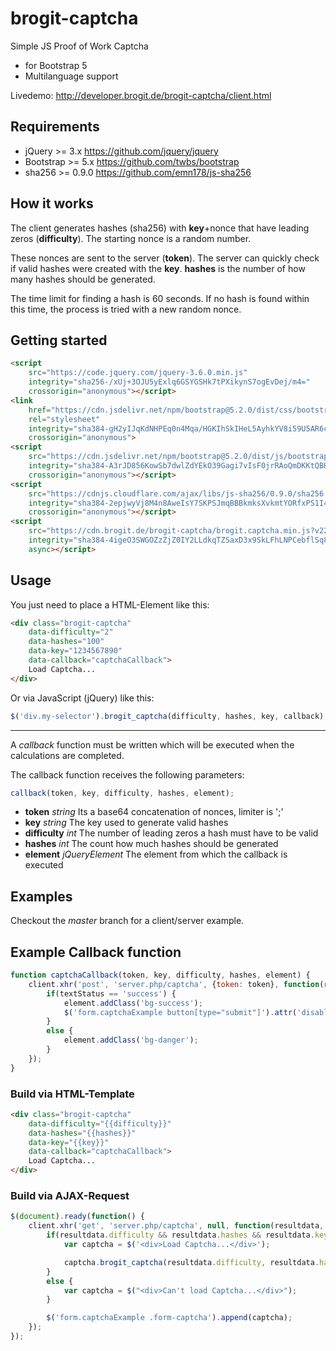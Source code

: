 # brogit-captcha
Simple JS Proof of Work Captcha

+ for Bootstrap 5
+ Multilanguage support

Livedemo: http://developer.brogit.de/brogit-captcha/client.html

## Requirements

* jQuery >= 3.x <https://github.com/jquery/jquery>
* Bootstrap >= 5.x <https://github.com/twbs/bootstrap>
* sha256 >= 0.9.0 <https://github.com/emn178/js-sha256>

## How it works

The client generates hashes (sha256) with __key__+nonce that have leading zeros (__difficulty__). The starting nonce is a random number.

These nonces are sent to the server (__token__).
The server can quickly check if valid hashes were created with the __key__.
__hashes__ is the number of how many hashes should be generated.

The time limit for finding a hash is 60 seconds. If no hash is found within this time, the process is tried with a new random nonce.

## Getting started

```html
<script
	src="https://code.jquery.com/jquery-3.6.0.min.js"
	integrity="sha256-/xUj+3OJU5yExlq6GSYGSHk7tPXikynS7ogEvDej/m4="
	crossorigin="anonymous"></script>
<link
	href="https://cdn.jsdelivr.net/npm/bootstrap@5.2.0/dist/css/bootstrap.min.css"
	rel="stylesheet"
	integrity="sha384-gH2yIJqKdNHPEq0n4Mqa/HGKIhSkIHeL5AyhkYV8i59U5AR6csBvApHHNl/vI1Bx"
	crossorigin="anonymous">
<script
	src="https://cdn.jsdelivr.net/npm/bootstrap@5.2.0/dist/js/bootstrap.bundle.min.js"
	integrity="sha384-A3rJD856KowSb7dwlZdYEkO39Gagi7vIsF0jrRAoQmDKKtQBHUuLZ9AsSv4jD4Xa"
	crossorigin="anonymous"></script>
<script
	src="https://cdnjs.cloudflare.com/ajax/libs/js-sha256/0.9.0/sha256.min.js"
	integrity="sha384-2epjwyVj8M4n8AweIsY7SKPSJmqBBBkmksXvkmtYORfxPS1I4NZE/+Ttk/9gCELG"
	crossorigin="anonymous"></script>
<script
	src="https://cdn.brogit.de/brogit-captcha/brogit.captcha.min.js?v22.8.7"
	integrity="sha384-4igeO3SWGOZzZjZ0IY2LLdkqTZSaxD3x9SkLFhLNPCebflSq8ybahYYc2atqD1vA"
	async></script>
```

## Usage

You just need to place a HTML-Element like this:

```html
<div class="brogit-captcha"
	data-difficulty="2"
	data-hashes="100"
	data-key="1234567890"
	data-callback="captchaCallback">
	Load Captcha...
</div>
```

Or via JavaScript (jQuery) like this:

```javascript
$('div.my-selector').brogit_captcha(difficulty, hashes, key, callback);
```

___

A _callback_ function must be written which will be executed when the calculations are completed.

The callback function receives the following parameters:

```javascript
callback(token, key, difficulty, hashes, element);
````

* __token__ _string_ Its a base64 concatenation of nonces, limiter is ';'
* __key__ _string_ The key used to generate valid hashes
* __difficulty__ _int_ The number of leading zeros a hash must have to be valid
* __hashes__ _int_ The count how much hashes should be generated
* __element__ _jQueryElement_ The element from which the callback is executed

## Examples

Checkout the _master_ branch for a client/server example.

## Example Callback function

```javascript
function captchaCallback(token, key, difficulty, hashes, element) {
	client.xhr('post', 'server.php/captcha', {token: token}, function(resultdata, data, textStatus, jqXHR) {
		if(textStatus == 'success') {
			element.addClass('bg-success');
			$('form.captchaExample button[type="submit"]').attr('disabled', false);
		}
		else {
			element.addClass('bg-danger');
		}
	});
}
```

### Build via HTML-Template

```html
<div class="brogit-captcha"
	data-difficulty="{{difficulty}}"
	data-hashes="{{hashes}}"
	data-key="{{key}}"
	data-callback="captchaCallback">
	Load Captcha...
</div>
```

### Build via AJAX-Request

```javascript
$(document).ready(function() {
	client.xhr('get', 'server.php/captcha', null, function(resultdata, data, textStatus, jqXHR) {
		if(resultdata.difficulty && resultdata.hashes && resultdata.key) {
			var captcha = $('<div>Load Captcha...</div>');

			captcha.brogit_captcha(resultdata.difficulty, resultdata.hashes, resultdata.key, captchaCallback);
		}
		else {
			var captcha = $("<div>Can't load Captcha...</div>");
		}

		$('form.captchaExample .form-captcha').append(captcha);
	});
});
```